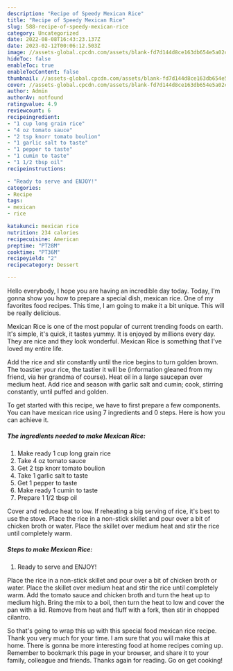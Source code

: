```yaml
---
description: "Recipe of Speedy Mexican Rice"
title: "Recipe of Speedy Mexican Rice"
slug: 588-recipe-of-speedy-mexican-rice
category: Uncategorized
date: 2022-08-08T16:43:23.137Z
date: 2023-02-12T00:06:12.503Z
image: //assets-global.cpcdn.com/assets/blank-fd7d144d8ce163db654e5a02c40b08a2775adb7897d16e4062681dc7e1b2800f.png
hideToc: false
enableToc: true
enableTocContent: false
thumbnail: //assets-global.cpcdn.com/assets/blank-fd7d144d8ce163db654e5a02c40b08a2775adb7897d16e4062681dc7e1b2800f.png
cover: //assets-global.cpcdn.com/assets/blank-fd7d144d8ce163db654e5a02c40b08a2775adb7897d16e4062681dc7e1b2800f.png
author: Admin
authorAv: notfound
ratingvalue: 4.9
reviewcount: 6
recipeingredient:
- "1 cup long grain rice"
- "4 oz tomato sauce"
- "2 tsp knorr tomato boulion"
- "1 garlic salt to taste"
- "1 pepper to taste"
- "1 cumin to taste"
- "1 1/2 tbsp oil"
recipeinstructions:

- "Ready to serve and ENJOY!"
categories:
- Recipe
tags:
- mexican
- rice

katakunci: mexican rice 
nutrition: 234 calories
recipecuisine: American
preptime: "PT28M"
cooktime: "PT36M"
recipeyield: "2"
recipecategory: Dessert

---
```



Hello everybody, I hope you are having an incredible day today. Today, I'm gonna show you how to prepare a special dish, mexican rice. One of my favorites food recipes. This time, I am going to make it a bit unique. This will be really delicious.

Mexican Rice is one of the most popular of current trending foods on earth. It's simple, it's quick, it tastes yummy. It is enjoyed by millions every day. They are nice and they look wonderful. Mexican Rice is something that I've loved my entire life.

Add the rice and stir constantly until the rice begins to turn golden brown. The toastier your rice, the tastier it will be (information gleaned from my friend, via her grandma of course). Heat oil in a large saucepan over medium heat. Add rice and season with garlic salt and cumin; cook, stirring constantly, until puffed and golden.


To get started with this recipe, we have to first prepare a few components. You can have mexican rice using 7 ingredients and 0 steps. Here is how you can achieve it.

<!--inarticleads1-->

##### The ingredients needed to make Mexican Rice:

1. Make ready 1 cup long grain rice
1. Take 4 oz tomato sauce
1. Get 2 tsp knorr tomato boulion
1. Take 1 garlic salt to taste
1. Get 1 pepper to taste
1. Make ready 1 cumin to taste
1. Prepare 1 1/2 tbsp oil


Cover and reduce heat to low. If reheating a big serving of rice, it&#39;s best to use the stove. Place the rice in a non-stick skillet and pour over a bit of chicken broth or water. Place the skillet over medium heat and stir the rice until completely warm. 

<!--inarticleads2-->

##### Steps to make Mexican Rice:


1. Ready to serve and ENJOY!

Place the rice in a non-stick skillet and pour over a bit of chicken broth or water. Place the skillet over medium heat and stir the rice until completely warm. Add the tomato sauce and chicken broth and turn the heat up to medium high. Bring the mix to a boil, then turn the heat to low and cover the pan with a lid. Remove from heat and fluff with a fork, then stir in chopped cilantro. 

So that's going to wrap this up with this special food mexican rice recipe. Thank you very much for your time. I am sure that you will make this at home. There is gonna be more interesting food at home recipes coming up. Remember to bookmark this page in your browser, and share it to your family, colleague and friends. Thanks again for reading. Go on get cooking!
